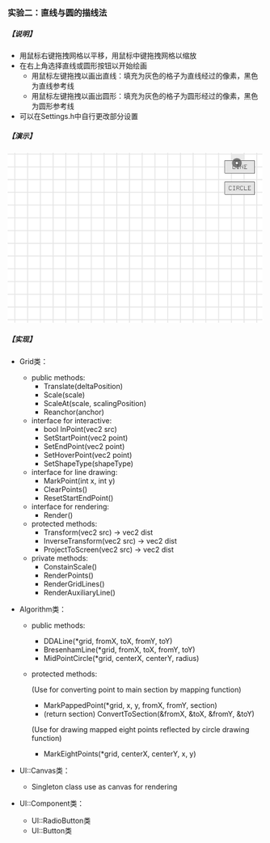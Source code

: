 ### 实验二：直线与圆的描线法

##### 【说明】

- 用鼠标右键拖拽网格以平移，用鼠标中键拖拽网格以缩放
- 在右上角选择直线或圆形按钮以开始绘画
  - 用鼠标左键拖拽以画出直线：填充为灰色的格子为直线经过的像素，黑色为直线参考线
  - 用鼠标左键拖拽以画出圆形：填充为灰色的格子为圆形经过的像素，黑色为圆形参考线
- 可以在Settings.h中自行更改部分设置

##### 【演示】

![demo](demo2.gif)

##### 【实现】

- Grid类：
  - public methods:
    - Translate(deltaPosition)
    - Scale(scale)
    - ScaleAt(scale, scalingPosition)
    - Reanchor(anchor)
  - interface for interactive:
    - bool InPoint(vec2 src)
    - SetStartPoint(vec2 point)
    - SetEndPoint(vec2 point)
    - SetHoverPoint(vec2 point)
    - SetShapeType(shapeType)
  - interface for line drawing:
    - MarkPoint(int x, int y)
    - ClearPoints()
    - ResetStartEndPoint()
  - interface for rendering:
    - Render()
  - protected methods:
    - Transform(vec2 src) -> vec2 dist
    - InverseTransform(vec2 src) -> vec2 dist
    - ProjectToScreen(vec2 src) -> vec2 dist
  - private methods:
    - ConstainScale()
    - RenderPoints()
    - RenderGridLines()
    - RenderAuxiliaryLine()
  
- Algorithm类：
  - public methods:
    - DDALine(*grid, fromX, toX, fromY, toY)
    - BresenhamLine(*grid, fromX, toX, fromY, toY)
    - MidPointCircle(*grid, centerX, centerY, radius)
    
  - protected methods:

    (Use for converting point to main section by mapping function)
  
    - MarkPappedPoint(*grid, x, y, fromX, fromY, section)
    - (return section) ConvertToSection(&fromX, &toX, &fromY, &toY)

    (Use for drawing mapped eight points reflected by circle drawing function)
    - MarkEightPoints(*grid, centerX, centerY, x, y)
    
  
- UI::Canvas类：

  - Singleton class use as canvas for rendering

- UI::Component类：

  - UI::RadioButton类
  - UI::Button类

